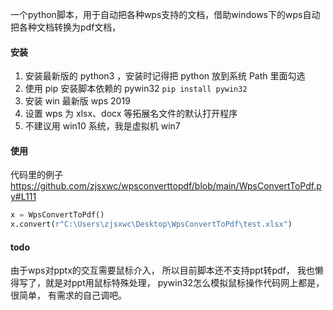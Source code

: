 一个python脚本，用于自动把各种wps支持的文档，借助windows下的wps自动把各种文档转换为pdf文档，

#### 安装
1. 安装最新版的 python3 ，安装时记得把 python 放到系统 Path 里面勾选
2. 使用 pip 安装脚本依赖的 pywin32 `pip install pywin32`
3. 安装 win 最新版 wps 2019
4. 设置 wps 为 xlsx、docx 等拓展名文件的默认打开程序
5. 不建议用 win10 系统，我是虚拟机 win7

#### 使用

代码里的例子 https://github.com/zjsxwc/wpsconverttopdf/blob/main/WpsConvertToPdf.py#L111
```python
x = WpsConvertToPdf()
x.convert(r"C:\Users\zjsxwc\Desktop\WpsConvertToPdf\test.xlsx")
```

#### todo

由于wps对pptx的交互需要鼠标介入，
所以目前脚本还不支持ppt转pdf，
我也懒得写了，就是对ppt用鼠标特殊处理，
pywin32怎么模拟鼠标操作代码网上都是，很简单，
有需求的自己调吧。
